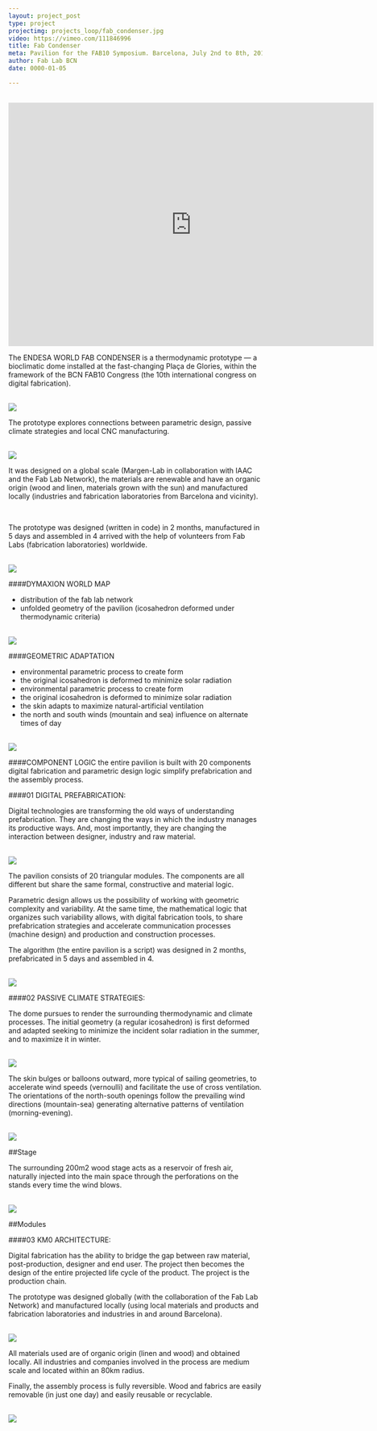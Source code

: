 ```yaml
---
layout: project_post
type: project
projectimg: projects_loop/fab_condenser.jpg
video: https://vimeo.com/111846996
title: Fab Condenser
meta: Pavilion for the FAB10 Symposium. Barcelona, July 2nd to 8th, 2014. Initial design by Margen-Lab, produced by IAAC and collaborative designed, build, and customized by the FabLab Network.
author: Fab Lab BCN
date: 0000-01-05

---
```


<br>

<iframe src="https://player.vimeo.com/video/111846996" width="725" height="483" frameborder="0" webkitallowfullscreen mozallowfullscreen allowfullscreen></iframe>

<br>

The ENDESA WORLD FAB CONDENSER is a thermodynamic prototype — a bioclimatic dome installed at the fast-changing Plaça de Glories, within the framework of the BCN FAB10 Congress (the 10th international congress on digital fabrication).

<br>

<img src="{{site.baseurl}}{{ site.url }}/img/projects/fab_condenser/1.gif">

<br>

The prototype explores connections between parametric design, passive climate strategies and local CNC manufacturing.

<br>

<img src="{{site.baseurl}}{{ site.url }}/img/projects/fab_condenser/2.jpg">


<br>

It was designed on a global scale (Margen-Lab in collaboration with IAAC and the Fab Lab Network), the materials are renewable and have an organic origin (wood and linen, materials grown with the sun) and manufactured locally (industries and fabrication laboratories from Barcelona and vicinity).

<br>

The prototype was designed (written in code) in 2 months, manufactured in 5 days and assembled in 4 arrived with the help of volunteers from Fab Labs (fabrication laboratories) worldwide.

<br>

<img src="{{site.baseurl}}{{ site.url }}/img/projects/fab_condenser/3.jpg">

<br>

####DYMAXION WORLD MAP
* distribution of the fab lab network
* unfolded geometry of the pavilion (icosahedron deformed under thermodynamic criteria)

<br>

<img src="{{site.baseurl}}{{ site.url }}/img/projects/fab_condenser/4.png">

<br>

####GEOMETRIC ADAPTATION
<br>
* environmental parametric process to create form 
* the original icosahedron is deformed to minimize solar radiation
* environmental parametric process to create form
* the original icosahedron is deformed to minimize solar radiation
* the skin adapts to maximize natural-artificial ventilation
* the north and south winds (mountain and sea) influence on alternate times of day

<br>

<img src="{{site.baseurl}}{{ site.url }}/img/projects/fab_condenser/5.jpg">

<br>

####COMPONENT LOGIC
the entire pavilion is built with 20 components
digital fabrication and parametric design logic
simplify prefabrication and the assembly process.

####01 DIGITAL PREFABRICATION:

Digital technologies are transforming the old ways of understanding prefabrication. They are changing the ways in which the industry manages its productive ways. And, most importantly, they are changing the interaction between designer, industry and raw material.

<br>

<img src="{{site.baseurl}}{{ site.url }}/img/projects/fab_condenser/6.jpg">

<br>

The pavilion consists of 20 triangular modules. The components are all different but share the same formal, constructive and material logic.

Parametric design allows us the possibility of working with geometric complexity and variability. At the same time, the mathematical logic that organizes such variability allows, with digital fabrication tools, to share prefabrication strategies and accelerate communication processes (machine design) and production and construction processes.

The algorithm (the entire pavilion is a script) was designed in 2 months, prefabricated in 5 days and assembled in 4.

<br>

<img src="{{site.baseurl}}{{ site.url }}/img/projects/fab_condenser/7.jpg">

<br>

####02 PASSIVE CLIMATE STRATEGIES:

The dome pursues to render the surrounding thermodynamic and climate processes. The initial geometry (a regular icosahedron) is first deformed and adapted seeking to minimize the incident solar radiation in the summer, and to maximize it in winter.

<br>

<img src="{{site.baseurl}}{{ site.url }}/img/projects/fab_condenser/8.jpg">

<br>

The skin bulges or balloons outward, more typical of sailing geometries, to accelerate wind speeds (vernoulli) and facilitate the use of cross ventilation. The orientations of the north-south openings follow the prevailing wind directions (mountain-sea) generating alternative patterns of ventilation (morning-evening).

<br>

<img src="{{site.baseurl}}{{ site.url }}/img/projects/fab_condenser/9.png">

<br>

##Stage

The surrounding 200m2 wood stage acts as a reservoir of fresh air, naturally injected into the main space through the perforations on the stands every time the wind blows.

<br>

<img src="{{site.baseurl}}{{ site.url }}/img/projects/fab_condenser/10.png">
<br>

##Modules

####03 KM0 ARCHITECTURE:

Digital fabrication has the ability to bridge the gap between raw material, post-production, designer and end user. The project then becomes the design of the entire projected life cycle of the product. The project is the production chain.

The prototype was designed globally (with the collaboration of the Fab Lab Network) and manufactured locally (using local materials and products and fabrication laboratories and industries in and around Barcelona).

<br>

<img src="{{site.baseurl}}{{ site.url }}/img/projects/fab_condenser/11.jpg">

<br>

All materials used are of organic origin (linen and wood) and obtained locally. All industries and companies involved in the process are medium scale and located within an 80km radius.

Finally, the assembly process is fully reversible. Wood and fabrics are easily removable (in just one day) and easily reusable or recyclable.

<br>

<img src="{{site.baseurl}}{{ site.url }}/img/projects/fab_condenser/12.png">

<br>


